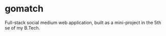 # gomatch
Full-stack social medium web application, built as a mini-project in the 5th se of my B.Tech.
